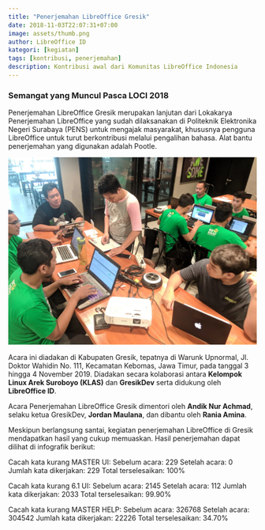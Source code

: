 ```yaml
---
title: "Penerjemahan LibreOffice Gresik"
date: 2018-11-03T22:07:31+07:00
image: assets/thumb.png
author: LibreOffice ID
kategori: [kegiatan]
tags: [kontribusi, penerjemahan]
description: Kontribusi awal dari Komunitas LibreOffice Indonesia
---
```


### Semangat yang Muncul Pasca LOCI 2018

Penerjemahan LibreOffice Gresik merupakan lanjutan dari Lokakarya Penerjemahan LibreOffice yang sudah dilaksanakan di Politeknik Elektronika Negeri Surabaya (PENS) untuk mengajak masyarakat, khususnya pengguna LibreOffice untuk turut berkontribusi melalui pengalihan bahasa. Alat bantu penerjemahan yang digunakan adalah Pootle. 

![Penerjemahan di Gresik](assets/gambar1.webp)

Acara ini diadakan di Kabupaten Gresik, tepatnya di Warunk Upnormal, Jl. Doktor Wahidin No. 111, Kecamatan Kebomas, Jawa Timur, pada tanggal 3 hingga 4 November 2019. Diadakan secara kolaborasi antara **Kelompok Linux Arek Suroboyo (KLAS)** dan **GresikDev** serta didukung oleh **LibreOffice ID**.

Acara Penerjemahan LibreOffice Gresik dimentori oleh **Andik Nur Achmad**, selaku ketua GresikDev, **Jordan Maulana**, dan dibantu oleh **Rania Amina**.

Meskipun berlangsung santai, kegiatan penerjemahan LibreOffice di Gresik mendapatkan hasil yang cukup memuaskan. Hasil penerjemahan dapat dilihat di infografik berikut:

Cacah kata kurang MASTER UI:
Sebelum acara: 229
Setelah acara: 0
Jumlah kata dikerjakan: 229
Total terselesaikan: 100%

Cacah kata kurang 6.1 UI:
Sebelum acara: 2145
Setelah acara: 112
Jumlah kata dikerjakan: 2033
Total terselesaikan: 99.90%

Cacah kata kurang MASTER HELP:
Sebelum acara: 326768
Setelah acara: 304542
Jumlah kata dikerjakan: 22226
Total terselesaikan: 34.70%
